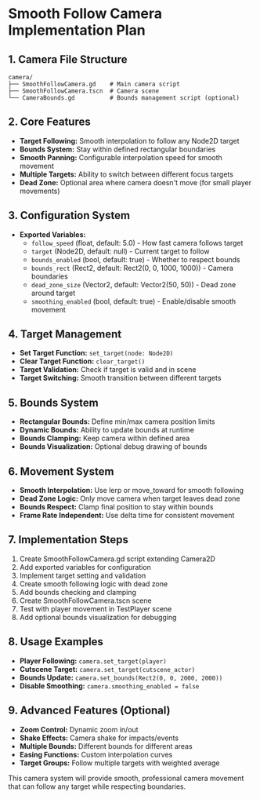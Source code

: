 # Smooth Follow Camera Implementation Plan

## 1. Camera File Structure
```
camera/
├── SmoothFollowCamera.gd    # Main camera script
├── SmoothFollowCamera.tscn  # Camera scene
└── CameraBounds.gd          # Bounds management script (optional)
```

## 2. Core Features
- **Target Following:** Smooth interpolation to follow any Node2D target
- **Bounds System:** Stay within defined rectangular boundaries
- **Smooth Panning:** Configurable interpolation speed for smooth movement
- **Multiple Targets:** Ability to switch between different focus targets
- **Dead Zone:** Optional area where camera doesn't move (for small player movements)

## 3. Configuration System
- **Exported Variables:**
  - `follow_speed` (float, default: 5.0) - How fast camera follows target
  - `target` (Node2D, default: null) - Current target to follow
  - `bounds_enabled` (bool, default: true) - Whether to respect bounds
  - `bounds_rect` (Rect2, default: Rect2(0, 0, 1000, 1000)) - Camera boundaries
  - `dead_zone_size` (Vector2, default: Vector2(50, 50)) - Dead zone around target
  - `smoothing_enabled` (bool, default: true) - Enable/disable smooth movement

## 4. Target Management
- **Set Target Function:** `set_target(node: Node2D)`
- **Clear Target Function:** `clear_target()`
- **Target Validation:** Check if target is valid and in scene
- **Target Switching:** Smooth transition between different targets

## 5. Bounds System
- **Rectangular Bounds:** Define min/max camera position limits
- **Dynamic Bounds:** Ability to update bounds at runtime
- **Bounds Clamping:** Keep camera within defined area
- **Bounds Visualization:** Optional debug drawing of bounds

## 6. Movement System
- **Smooth Interpolation:** Use lerp or move_toward for smooth following
- **Dead Zone Logic:** Only move camera when target leaves dead zone
- **Bounds Respect:** Clamp final position to stay within bounds
- **Frame Rate Independent:** Use delta time for consistent movement

## 7. Implementation Steps
1. Create SmoothFollowCamera.gd script extending Camera2D
2. Add exported variables for configuration
3. Implement target setting and validation
4. Create smooth following logic with dead zone
5. Add bounds checking and clamping
6. Create SmoothFollowCamera.tscn scene
7. Test with player movement in TestPlayer scene
8. Add optional bounds visualization for debugging

## 8. Usage Examples
- **Player Following:** `camera.set_target(player)`
- **Cutscene Target:** `camera.set_target(cutscene_actor)`
- **Bounds Update:** `camera.set_bounds(Rect2(0, 0, 2000, 2000))`
- **Disable Smoothing:** `camera.smoothing_enabled = false`

## 9. Advanced Features (Optional)
- **Zoom Control:** Dynamic zoom in/out
- **Shake Effects:** Camera shake for impacts/events
- **Multiple Bounds:** Different bounds for different areas
- **Easing Functions:** Custom interpolation curves
- **Target Groups:** Follow multiple targets with weighted average

This camera system will provide smooth, professional camera movement that can follow any target while respecting boundaries.
